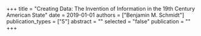 +++
title = "Creating Data: The Invention of Information in the 19th Century American State"
date = 2019-01-01
authors = ["Benjamin M. Schmidt"]
publication_types = ["5"]
abstract = ""
selected = "false"
publication = ""
+++

